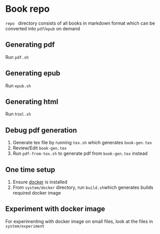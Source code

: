 # Book repo

`repo ` directory consists of all books in markdown format which can be converted into `pdf`/`epub` on demand

## Generating pdf

Run `pdf.sh`

## Generating epub

Run `epub.sh`

## Generating html

Run `html.sh`

## Debug pdf generation

1. Generate tex file by running `tex.sh` which generates `book-gen.tex`
2. Review/Edit `book-gen.tex`
3. Run `pdf-from-tex.sh` to generate pdf from `book-gen.tex` instead

## One time setup

1. Ensure [docker](https://www.docker.com/) is installed
2. From `system/docker` directory, run `build.sh`which generates builds required docker image

## Experiment with docker image

For experimenting with docker image on small files, look at the files in `system/experiment`

